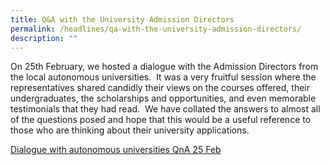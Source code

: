 ```yaml
---
title: Q&A with the University Admission Directors
permalink: /headlines/qa-with-the-university-admission-directors/
description: ""
---
```

On 25th February, we hosted a dialogue with the Admission Directors from the local autonomous universities.  It was a very fruitful session where the representatives shared candidly their views on the courses offered, their undergraduates, the scholarships and opportunities, and even memorable testimonials that they had read.  We have collated the answers to almost all of the questions posed and hope that this would be a useful reference to those who are thinking about their university applications.

[Dialogue with autonomous universities QnA 25 Feb](https://nanyangjc.moe.edu.sg/wp-content/uploads/2022/03/Dialogue-with-autonomous-uni_QnA-25-Feb.pdf)